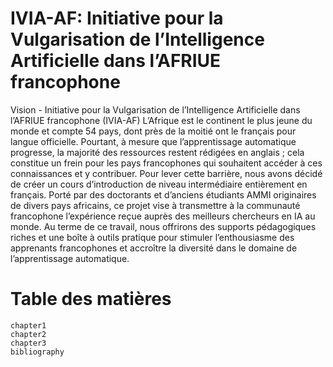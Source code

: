 # IVIA-AF: Initiative pour la Vulgarisation de l’Intelligence Artificielle dans l’AFRIUE francophone

Vision - Initiative pour la Vulgarisation de l’Intelligence Artificielle dans l’AFRIUE francophone (IVIA-AF)
L’Afrique est le continent le plus jeune du monde et compte 54 pays, dont près de la moitié ont le français pour langue officielle. Pourtant, à mesure que l’apprentissage automatique progresse, la majorité des ressources restent rédigées en anglais ; cela constitue un frein pour les pays francophones qui souhaitent accéder à ces connaissances et y contribuer. Pour lever cette barrière, nous avons décidé de créer un cours d’introduction de niveau intermédiaire entièrement en français. Porté par des doctorants et d’anciens étudiants AMMI originaires de divers pays africains, ce projet vise à transmettre à la communauté francophone l’expérience reçue auprès des meilleurs chercheurs en IA au monde. Au terme de ce travail, nous offrirons des supports pédagogiques riches et une boîte à outils pratique pour stimuler l’enthousiasme des apprenants francophones et accroître la diversité dans le domaine de l’apprentissage automatique.

# Table des matières

```toc
chapter1
chapter2
chapter3
bibliography
```
